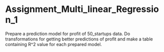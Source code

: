 # Assignment_Multi_linear_Regression_1
Prepare a prediction model for profit of 50_startups data. Do transformations for getting better predictions of profit and make a table containing R^2 value for each prepared model.
